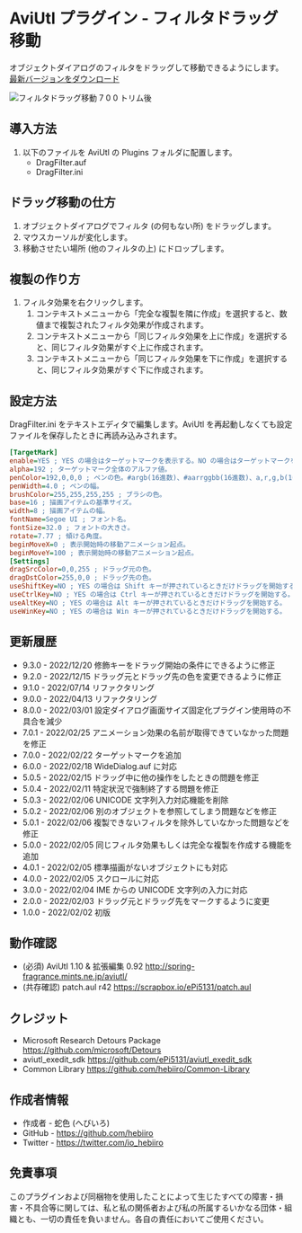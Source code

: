 # AviUtl プラグイン - フィルタドラッグ移動

オブジェクトダイアログのフィルタをドラッグして移動できるようにします。
[最新バージョンをダウンロード](../../releases/latest/)

![フィルタドラッグ移動 7 0 0 トリム後](https://user-images.githubusercontent.com/96464759/155107551-2556fb10-3f99-4000-ac7b-199a8476bebf.png)

## 導入方法

1. 以下のファイルを AviUtl の Plugins フォルダに配置します。
	* DragFilter.auf
	* DragFilter.ini

## ドラッグ移動の仕方

1. オブジェクトダイアログでフィルタ (の何もない所) をドラッグします。
2. マウスカーソルが変化します。
3. 移動させたい場所 (他のフィルタの上) にドロップします。

## 複製の作り方

1. フィルタ効果を右クリックします。
	1. コンテキストメニューから「完全な複製を隣に作成」を選択すると、数値まで複製されたフィルタ効果が作成されます。
	2. コンテキストメニューから「同じフィルタ効果を上に作成」を選択すると、同じフィルタ効果がすぐ上に作成されます。
	3. コンテキストメニューから「同じフィルタ効果を下に作成」を選択すると、同じフィルタ効果がすぐ下に作成されます。

## 設定方法

DragFilter.ini をテキストエディタで編集します。AviUtl を再起動しなくても設定ファイルを保存したときに再読み込みされます。

```ini
[TargetMark]
enable=YES ; YES の場合はターゲットマークを表示する。NO の場合はターゲットマークを表示しない。
alpha=192 ; ターゲットマーク全体のアルファ値。
penColor=192,0,0,0 ; ペンの色。#argb(16進数)、#aarrggbb(16進数)、a,r,g,b(10進数) の形式で指定する。
penWidth=4.0 ; ペンの幅。
brushColor=255,255,255,255 ; ブラシの色。
base=16 ; 描画アイテムの基準サイズ。
width=8 ; 描画アイテムの幅。
fontName=Segoe UI ; フォント名。
fontSize=32.0 ; フォントの大きさ。
rotate=7.77 ; 傾ける角度。
beginMoveX=0 ; 表示開始時の移動アニメーション起点。
beginMoveY=100 ; 表示開始時の移動アニメーション起点。
[Settings]
dragSrcColor=0,0,255 ; ドラッグ元の色。
dragDstColor=255,0,0 ; ドラッグ先の色。
useShiftKey=NO ; YES の場合は Shift キーが押されているときだけドラッグを開始する。
useCtrlKey=NO ; YES の場合は Ctrl キーが押されているときだけドラッグを開始する。
useAltKey=NO ; YES の場合は Alt キーが押されているときだけドラッグを開始する。
useWinKey=NO ; YES の場合は Win キーが押されているときだけドラッグを開始する。
```

## 更新履歴

* 9.3.0 - 2022/12/20 修飾キーをドラッグ開始の条件にできるように修正
* 9.2.0 - 2022/12/15 ドラッグ元とドラッグ先の色を変更できるように修正
* 9.1.0 - 2022/07/14 リファクタリング
* 9.0.0 - 2022/04/13 リファクタリング
* 8.0.0 - 2022/03/01 設定ダイアログ画面サイズ固定化プラグイン使用時の不具合を減少
* 7.0.1 - 2022/02/25 アニメーション効果の名前が取得できていなかった問題を修正
* 7.0.0 - 2022/02/22 ターゲットマークを追加
* 6.0.0 - 2022/02/18 WideDialog.auf に対応
* 5.0.5 - 2022/02/15 ドラッグ中に他の操作をしたときの問題を修正
* 5.0.4 - 2022/02/11 特定状況で強制終了する問題を修正
* 5.0.3 - 2022/02/06 UNICODE 文字列入力対応機能を削除
* 5.0.2 - 2022/02/06 別のオブジェクトを参照してしまう問題などを修正
* 5.0.1 - 2022/02/06 複製できないフィルタを除外していなかった問題などを修正
* 5.0.0 - 2022/02/05 同じフィルタ効果もしくは完全な複製を作成する機能を追加
* 4.0.1 - 2022/02/05 標準描画がないオブジェクトにも対応
* 4.0.0 - 2022/02/05 スクロールに対応
* 3.0.0 - 2022/02/04 IME からの UNICODE 文字列の入力に対応
* 2.0.0 - 2022/02/03 ドラッグ元とドラッグ先をマークするように変更
* 1.0.0 - 2022/02/02 初版

## 動作確認

* (必須) AviUtl 1.10 & 拡張編集 0.92 http://spring-fragrance.mints.ne.jp/aviutl/
* (共存確認) patch.aul r42 https://scrapbox.io/ePi5131/patch.aul

## クレジット

* Microsoft Research Detours Package https://github.com/microsoft/Detours
* aviutl_exedit_sdk https://github.com/ePi5131/aviutl_exedit_sdk
* Common Library https://github.com/hebiiro/Common-Library

## 作成者情報
 
* 作成者 - 蛇色 (へびいろ)
* GitHub - https://github.com/hebiiro
* Twitter - https://twitter.com/io_hebiiro

## 免責事項

このプラグインおよび同梱物を使用したことによって生じたすべての障害・損害・不具合等に関しては、私と私の関係者および私の所属するいかなる団体・組織とも、一切の責任を負いません。各自の責任においてご使用ください。
